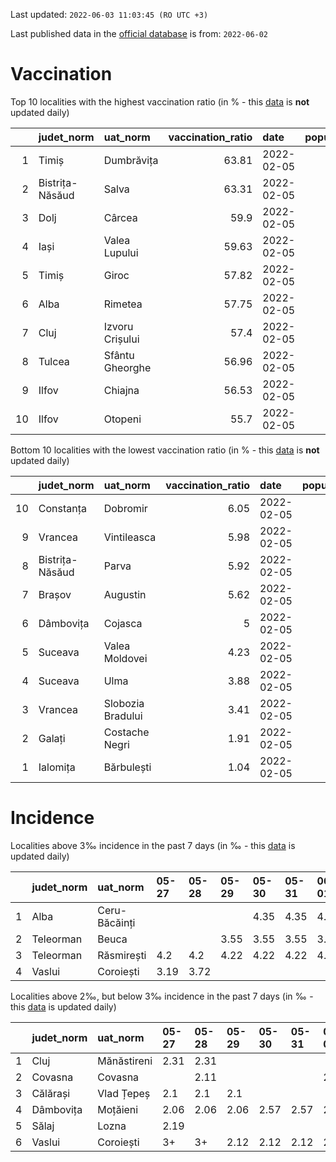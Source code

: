Last updated: `2022-06-03 11:03:45 (RO UTC +3)`  
  
Last published data in the [official database](https://data.gov.ro/dataset/transparenta-covid) is from: `2022-06-02`
  
# Vaccination  
Top 10 localities with the highest vaccination ratio (in % - this [data](https://vaccinare-covid.gov.ro/situatia-vaccinarii-in-romania/) is **not** updated daily)  
  
|    | judet_norm      | uat_norm        |   vaccination_ratio | date       |   population |   dose_1 |
|---:|:----------------|:----------------|--------------------:|:-----------|-------------:|---------:|
|  1 | Timiș           | Dumbrăvița      |               63.81 | 2022-02-05 |        14668 |     9360 |
|  2 | Bistrița-Năsăud | Salva           |               63.31 | 2022-02-05 |         2753 |     1743 |
|  3 | Dolj            | Cârcea          |               59.9  | 2022-02-05 |         2838 |     1700 |
|  4 | Iași            | Valea Lupului   |               59.63 | 2022-02-05 |        10086 |     6014 |
|  5 | Timiș           | Giroc           |               57.82 | 2022-02-05 |        17954 |    10381 |
|  6 | Alba            | Rimetea         |               57.75 | 2022-02-05 |         1013 |      585 |
|  7 | Cluj            | Izvoru Crișului |               57.4  | 2022-02-05 |         1479 |      849 |
|  8 | Tulcea          | Sfântu Gheorghe |               56.96 | 2022-02-05 |          783 |      446 |
|  9 | Ilfov           | Chiajna         |               56.53 | 2022-02-05 |        28196 |    15939 |
| 10 | Ilfov           | Otopeni         |               55.7  | 2022-02-05 |        18314 |    10201 |
  
Bottom 10 localities with the lowest vaccination ratio (in % - this [data](https://vaccinare-covid.gov.ro/situatia-vaccinarii-in-romania/) is **not** updated daily)  
  
|    | judet_norm      | uat_norm          |   vaccination_ratio | date       |   population |   dose_1 |
|---:|:----------------|:------------------|--------------------:|:-----------|-------------:|---------:|
| 10 | Constanța       | Dobromir          |                6.05 | 2022-02-05 |         3702 |      224 |
|  9 | Vrancea         | Vintileasca       |                5.98 | 2022-02-05 |         1940 |      116 |
|  8 | Bistrița-Năsăud | Parva             |                5.92 | 2022-02-05 |         2585 |      153 |
|  7 | Brașov          | Augustin          |                5.62 | 2022-02-05 |         2116 |      119 |
|  6 | Dâmbovița       | Cojasca           |                5    | 2022-02-05 |         8975 |      449 |
|  5 | Suceava         | Valea Moldovei    |                4.23 | 2022-02-05 |         4680 |      198 |
|  4 | Suceava         | Ulma              |                3.88 | 2022-02-05 |         2242 |       87 |
|  3 | Vrancea         | Slobozia Bradului |                3.41 | 2022-02-05 |         8807 |      300 |
|  2 | Galați          | Costache Negri    |                1.91 | 2022-02-05 |         2727 |       52 |
|  1 | Ialomița        | Bărbulești        |                1.04 | 2022-02-05 |         7599 |       79 |
  
# Incidence  
Localities above 3‰ incidence in the past 7 days (in ‰ - this [data](https://data.gov.ro/dataset/transparenta-covid) is updated daily)  
  
|    | judet_norm   | uat_norm      | 05-27   | 05-28   | 05-29   | 05-30   | 05-31   | 06-01   | 06-02   |
|---:|:-------------|:--------------|:--------|:--------|:--------|:--------|:--------|:--------|:--------|
|  1 | Alba         | Ceru-Băcăinți |         |         |         | 4.35    | 4.35    | 4.35    | 4.35    |
|  2 | Teleorman    | Beuca         |         |         | 3.55    | 3.55    | 3.55    | 3.55    | 3.55    |
|  3 | Teleorman    | Răsmirești    | 4.2     | 4.2     | 4.22    | 4.22    | 4.22    | 4.22    | 4.22    |
|  4 | Vaslui       | Coroiești     | 3.19    | 3.72    |         |         |         |         |         |
  
Localities above 2‰, but below 3‰ incidence in the past 7 days (in ‰ - this [data](https://data.gov.ro/dataset/transparenta-covid) is updated daily)  
  
|    | judet_norm   | uat_norm    | 05-27   | 05-28   | 05-29   | 05-30   | 05-31   | 06-01   | 06-02   |
|---:|:-------------|:------------|:--------|:--------|:--------|:--------|:--------|:--------|:--------|
|  1 | Cluj         | Mănăstireni | 2.31    | 2.31    |         |         |         |         |         |
|  2 | Covasna      | Covasna     |         | 2.11    |         |         |         | 2.11    | 2.57    |
|  3 | Călărași     | Vlad Țepeș  | 2.1     | 2.1     | 2.1     |         |         |         |         |
|  4 | Dâmbovița    | Moțăieni    | 2.06    | 2.06    | 2.06    | 2.57    | 2.57    | 2.57    | 2.57    |
|  5 | Sălaj        | Lozna       | 2.19    |         |         |         |         |         |         |
|  6 | Vaslui       | Coroiești   | 3+      | 3+      | 2.12    | 2.12    | 2.12    | 2.12    |         |